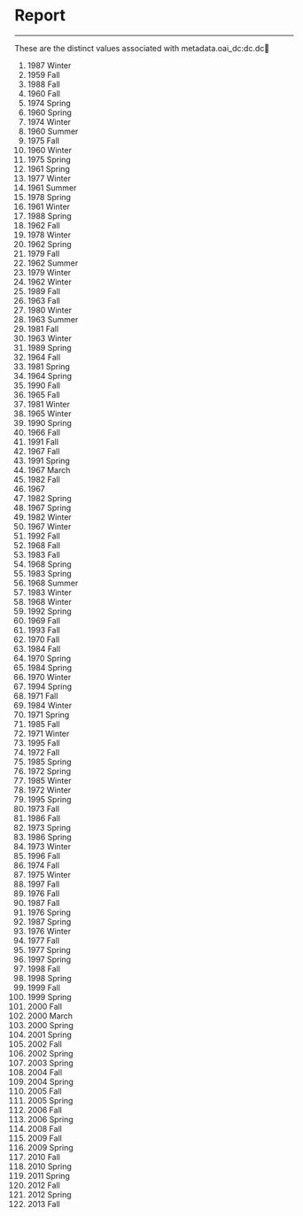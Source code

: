 # Report
---
These are the distinct values associated with metadata.oai_dc:dc.dc:date:

1. 1987 Winter
2. 1959 Fall
3. 1988 Fall
4. 1960 Fall
5. 1974 Spring
6. 1960 Spring
7. 1974 Winter
8. 1960 Summer
9. 1975 Fall
10. 1960 Winter
11. 1975 Spring
12. 1961 Spring
13. 1977 Winter
14. 1961 Summer
15. 1978 Spring
16. 1961 Winter
17. 1988 Spring
18. 1962 Fall
19. 1978 Winter
20. 1962 Spring
21. 1979 Fall
22. 1962 Summer
23. 1979 Winter
24. 1962 Winter
25. 1989 Fall
26. 1963 Fall
27. 1980 Winter
28. 1963 Summer
29. 1981 Fall
30. 1963 Winter
31. 1989 Spring
32. 1964 Fall
33. 1981 Spring
34. 1964 Spring
35. 1990 Fall
36. 1965 Fall
37. 1981 Winter
38. 1965 Winter
39. 1990 Spring
40. 1966 Fall
41. 1991 Fall
42. 1967 Fall
43. 1991 Spring
44. 1967 March
45. 1982 Fall
46. 1967
47. 1982 Spring
48. 1967 Spring
49. 1982 Winter
50. 1967 Winter
51. 1992 Fall
52. 1968 Fall
53. 1983 Fall
54. 1968 Spring
55. 1983 Spring
56. 1968 Summer
57. 1983 Winter
58. 1968 Winter
59. 1992 Spring
60. 1969 Fall
61. 1993 Fall
62. 1970 Fall
63. 1984 Fall
64. 1970 Spring
65. 1984 Spring
66. 1970 Winter
67. 1994 Spring
68. 1971 Fall
69. 1984 Winter
70. 1971 Spring
71. 1985 Fall
72. 1971 Winter
73. 1995 Fall
74. 1972 Fall
75. 1985 Spring
76. 1972 Spring
77. 1985 Winter
78. 1972 Winter
79. 1995 Spring
80. 1973 Fall
81. 1986 Fall
82. 1973 Spring
83. 1986 Spring
84. 1973 Winter
85. 1996 Fall
86. 1974 Fall
87. 1975 Winter
88. 1997 Fall
89. 1976 Fall
90. 1987 Fall
91. 1976 Spring
92. 1987 Spring
93. 1976 Winter
94. 1977 Fall
95. 1977 Spring
96. 1997 Spring
97. 1998 Fall
98. 1998 Spring
99. 1999 Fall
100. 1999 Spring
101. 2000 Fall
102. 2000 March
103. 2000 Spring
104. 2001 Spring
105. 2002 Fall
106. 2002 Spring
107. 2003 Spring
108. 2004 Fall
109. 2004 Spring
110. 2005 Fall
111. 2005 Spring
112. 2006 Fall
113. 2006 Spring
114. 2008 Fall
115. 2009 Fall
116. 2009 Spring
117. 2010 Fall
118. 2010 Spring
119. 2011 Spring
120. 2012 Fall
121. 2012 Spring
122. 2013 Fall
